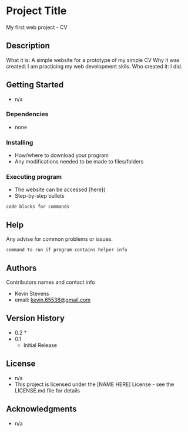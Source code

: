 # Project Title

My first web project - CV

## Description

What it is: A simple website for a prototype of my simple CV
Why it was created: I am practicing my web development skils.
Who created it: I did.

## Getting Started

* n/a
### Dependencies

* none

### Installing

* How/where to download your program
* Any modifications needed to be made to files/folders

### Executing program

* The website can be accessed [here](
* Step-by-step bullets
```
code blocks for commands
```

## Help

Any advise for common problems or issues.
```
command to run if program contains helper info
```

## Authors

Contributors names and contact info

* Kevin Stevens
* email: kevin.65536@gmail.com

## Version History

* 0.2
    * 
* 0.1
    * Initial Release

## License

* n/a
* This project is licensed under the [NAME HERE] License - see the LICENSE.md file for details

## Acknowledgments

* n/a
